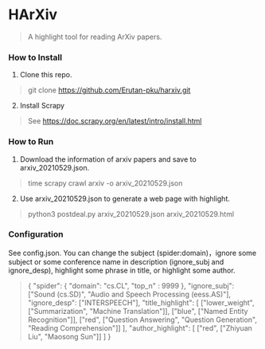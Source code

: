 # HArXiv

>  A highlight tool for reading ArXiv papers.



### How to Install

1. Clone this repo.

> git clone https://github.com/Erutan-pku/harxiv.git

2. Install Scrapy

> See https://doc.scrapy.org/en/latest/intro/install.html

### How to Run

1. Download the information of arxiv papers and save to arxiv_20210529.json.

> time scrapy crawl arxiv -o arxiv_20210529.json

2. Use arxiv_20210529.json to generate a web page with highlight.

> python3 postdeal.py arxiv_20210529.json arxiv_20210529.html 

### Configuration

See config.json. You can change the subject (spider:domain)，ignore some subject or some conference name in description (ignore_subj and ignore_desp), highlight some phrase in title, or highlight some author.

> {
>   "spider": {
>     "domain": "cs.CL", 
>     "top_n" : 9999 
>   }, 
>   "ignore_subj": ["Sound (cs.SD)", "Audio and Speech Processing (eess.AS)"],
>   "ignore_desp": ["INTERSPEECH"],
>   "title_highlight": [
>     ["lower_weight", ["Summarization", "Machine Translation"]],
>     ["blue", ["Named Entity Recognition"]],
>     ["red", ["Question Answering", "Question Generation", "Reading Comprehension"]]
>   ],
>   "author_highlight": [
>     ["red", ["Zhiyuan Liu", "Maosong Sun"]]
>   ]
> }


